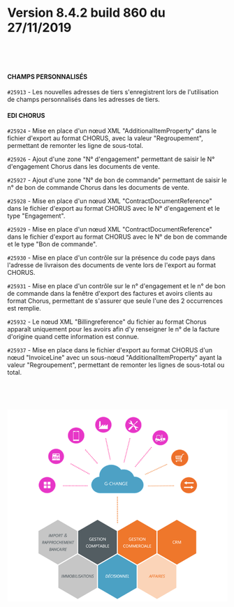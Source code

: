 # Version 8.4.2 build 860 du 27/11/2019

 




 


#### CHAMPS PERSONNALISÉS


`#25913` - Les nouvelles adresses de tiers s'enregistrent lors de l'utilisation 
 de champs personnalisés dans les adresses de tiers.


#### EDI CHORUS


`#25924` - Mise en place d'un nœud 
 XML "AdditionalItemProperty" dans le fichier d'export au format 
 CHORUS, avec la valeur "Regroupement", permettant de remonter 
 les ligne de sous-total.


`#25926` - Ajout d'une zone "N° 
 d'engagement" permettant de saisir le N° d'engagement Chorus dans 
 les documents de vente.


`#25927` - Ajout d'une zone "N° 
 de bon de commande" permettant de saisir le n° de bon de commande 
 Chorus dans les documents de vente.


`#25928` - Mise en place d'un nœud 
 XML "ContractDocumentReference" dans le fichier d'export au 
 format CHORUS avec le N° d'engagement et le type "Engagement".


`#25929` - Mise en place d'un nœud 
 XML "ContractDocumentReference" dans le fichier d'export au 
 format CHORUS avec le N° de bon de commande et le type "Bon de commande".


`#25930` - Mise en place d'un contrôle 
 sur la présence du code pays dans l'adresse de livraison des documents 
 de vente lors de l'export au format CHORUS.


`#25931` - Mise en place d'un contrôle 
 sur le n° d'engagement et le n° de bon de commande dans la fenêtre d'export 
 des factures et avoirs clients au format Chorus, permettant de s'assurer 
 que seule l'une des 2 occurrences est remplie.


`#25932` - Le nœud XML "Billingreference" du fichier au format 
 Chorus apparaît uniquement pour les avoirs afin d'y renseigner le n° de 
 la facture d'origine quand cette information est connue. 


`#25937` - Mise en place dans le 
 fichier d'export au format CHORUS d'un nœud "InvoiceLine" avec 
 un sous-nœud "AdditionalItemProperty" ayant la valeur "Regroupement", 
 permettant de remonter les lignes de sous-total ou total.


 


 


![](../assets/images/Version7/Images/Modules_de_l_ERP.png)


 



